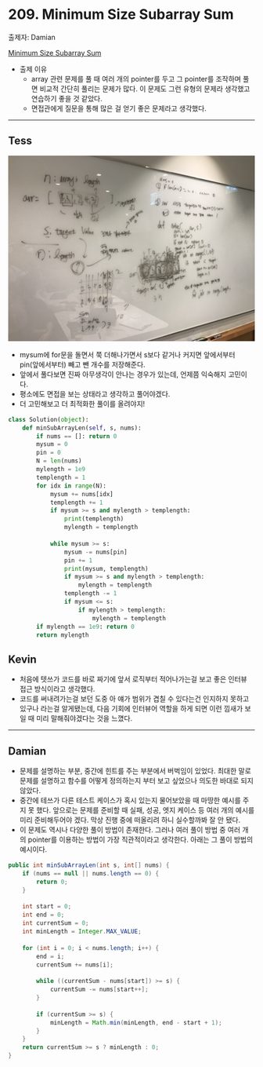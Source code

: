 # 209. Minimum Size Subarray Sum

출제자: Damian

[Minimum Size Subarray Sum](https://leetcode.com/problems/minimum-size-subarray-sum/)

- 출제 이유
  - array 관련 문제를 풀 때 여러 개의 pointer를 두고 그 pointer를 조작하며 풀면 비교적 간단히 풀리는 문제가 많다. 이 문제도 그런 유형의 문제라 생각했고 연습하기 좋을 것 같았다.
  - 면접관에게 질문을 통해 많은 걸 얻기 좋은 문제라고 생각했다.

---

## Tess
![](./images/20200202_209_tess.jpeg)

- mysum에 for문을 돌면서 쭉 더해나가면서 s보다 같거나 커지면 앞에서부터 pin(앞에서부터) 빼고 뺀 개수를 저장해준다.
- 앞에서 풀다보면 진짜 아무생각이 안나는 경우가 있는데, 언제쯤 익숙해지 고민이다.
- 평소에도 면접을 보는 상태라고 생각하고 풀어야겠다.
- 더 고민해보고 더 최적화한 풀이를 올려야지!

```python
class Solution(object):
    def minSubArrayLen(self, s, nums):
        if nums == []: return 0
        mysum = 0
        pin = 0
        N = len(nums)
        mylength = 1e9
        templength = 1
        for idx in range(N):
            mysum += nums[idx]
            templength += 1
            if mysum >= s and mylength > templength:
                print(templength)
                mylength = templength
            
            while mysum >= s:
                mysum -= nums[pin]
                pin += 1
                print(mysum, templength)
                if mysum >= s and mylength > templength:
                    mylength = templength
                templength -= 1
                if mysum <= s:
                    if mylength > templength:
                        mylength = templength
        if mylength == 1e9: return 0
        return mylength
```

## Kevin

- 처음에 텟쓰가 코드를 바로 짜기에 앞서 로직부터 적어나가는걸 보고 좋은 인터뷰 접근 방식이라고 생각했다.
- 코드를 써내려가는걸 보던 도중 아 얘가 범위가 겹칠 수 있다는건 인지하지 못하고 있구나 라는걸 알게됐는데, 다음 기회에 인터뷰어 역할을 하게 되면 이런 낌새가 보일 때 미리 말해줘야겠다는 것을 느꼈다.

---

## Damian

- 문제를 설명하는 부분, 중간에 힌트를 주는 부분에서 버벅임이 있었다. 최대한 말로 문제를 설명하고 함수를 어떻게 정의하는지 부터 보고 싶었으나 의도한 바대로 되지 않았다.
- 중간에 테쓰가 다른 테스트 케이스가 혹시 있는지 물어보았을 때 마땅한 예시를 주지 못 했다. 앞으로는 문제를 준비할 때 실패, 성공, 엣지 케이스 등 여러 개의 예시를 미리 준비해두어야 겠다. 막상 진행 중에 떠올리려 하니 실수할까봐 잘 안 됐다.
- 이 문제도 역시나 다양한 풀이 방법이 존재한다. 그러나 여러 풀이 방법 중 여러 개의 pointer를 이용하는 방법이 가장 직관적이라고 생각한다. 아래는 그 풀이 방법의 예시이다.

```java
public int minSubArrayLen(int s, int[] nums) {
    if (nums == null || nums.length == 0) {
        return 0;
    }
    
    int start = 0;
    int end = 0;
    int currentSum = 0;
    int minLength = Integer.MAX_VALUE;
    
    for (int i = 0; i < nums.length; i++) {
        end = i;
        currentSum += nums[i];
        
        while ((currentSum - nums[start]) >= s) {
            currentSum -= nums[start++];
        }
        
        if (currentSum >= s) {
            minLength = Math.min(minLength, end - start + 1);
        }
    }
    return currentSum >= s ? minLength : 0;
}

```

